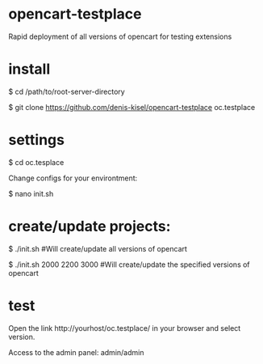 # opencart-testplace
Rapid deployment of all versions of opencart for testing extensions

# install
$ cd /path/to/root-server-directory

$ git clone https://github.com/denis-kisel/opencart-testplace oc.testplace

# settings

$ cd oc.tesplace

Change configs for your environtment:

$ nano init.sh

# create/update projects:

$ ./init.sh #Will create/update all versions of opencart

$ ./init.sh 2000 2200 3000 #Will create/update the specified versions of opencart

# test
Open the link http://yourhost/oc.testplace/ in your browser and select version.

Access to the admin panel: admin/admin
